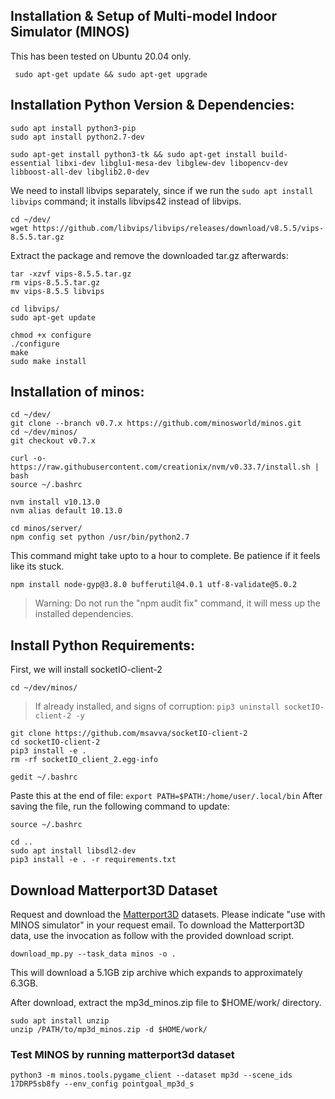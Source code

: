 ## Installation & Setup of Multi-model Indoor Simulator (MINOS)
This has been tested on Ubuntu 20.04 only.
```
 sudo apt-get update && sudo apt-get upgrade
```
## Installation Python Version & Dependencies:
```
sudo apt install python3-pip
sudo apt install python2.7-dev
```
```
sudo apt-get install python3-tk && sudo apt-get install build-essential libxi-dev libglu1-mesa-dev libglew-dev libopencv-dev libboost-all-dev libglib2.0-dev
```
We need to install libvips separately, since if we run the ```sudo apt install libvips``` command; it installs libvips42 instead of libvips.
```
cd ~/dev/
wget https://github.com/libvips/libvips/releases/download/v8.5.5/vips-8.5.5.tar.gz
```
Extract the package and remove the downloaded tar.gz afterwards:
```
tar -xzvf vips-8.5.5.tar.gz
rm vips-8.5.5.tar.gz
mv vips-8.5.5 libvips
```
```
cd libvips/
sudo apt-get update
```
```
chmod +x configure
./configure
make
sudo make install
````
## Installation of minos:
```
cd ~/dev/
git clone --branch v0.7.x https://github.com/minosworld/minos.git
cd ~/dev/minos/
git checkout v0.7.x
```
```
curl -o- https://raw.githubusercontent.com/creationix/nvm/v0.33.7/install.sh | bash
source ~/.bashrc
```
```
nvm install v10.13.0
nvm alias default 10.13.0
```
```
cd minos/server/
npm config set python /usr/bin/python2.7
```
This command might take upto to a hour to complete. Be patience if it feels like its stuck.
```
npm install node-gyp@3.8.0 bufferutil@4.0.1 utf-8-validate@5.0.2
```
> Warning: Do not run the "npm audit fix" command, it will mess up the installed dependencies.

## Install Python Requirements:
First, we will install socketIO-client-2
```
cd ~/dev/minos/
```
> If already installed, and signs of corruption: ```pip3 uninstall socketIO-client-2 -y```

```
git clone https://github.com/msavva/socketIO-client-2
cd socketIO-client-2
pip3 install -e .
rm -rf socketIO_client_2.egg-info
```
```
gedit ~/.bashrc
```
Paste this at the end of file: ```export PATH=$PATH:/home/user/.local/bin```
After saving the file, run the following command to update:
```
source ~/.bashrc
```
```
cd ..
sudo apt install libsdl2-dev
pip3 install -e . -r requirements.txt
```
## Download Matterport3D Dataset
Request and download the [Matterport3D](https://niessner.github.io/Matterport/) datasets. Please indicate "use with MINOS simulator" in your request email. 
To download the Matterport3D data, use the invocation as follow with the provided download script.
```
download_mp.py --task_data minos -o .
```
This will download a 5.1GB zip archive which expands to approximately 6.3GB.

After download, extract the mp3d_minos.zip file to $HOME/work/ directory.
```
sudo apt install unzip
unzip /PATH/to/mp3d_minos.zip -d $HOME/work/
```
### Test MINOS by running matterport3d dataset
```
python3 -m minos.tools.pygame_client --dataset mp3d --scene_ids 17DRP5sb8fy --env_config pointgoal_mp3d_s
```
